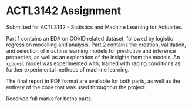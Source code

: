 # ACTL3142 Assignment

Submitted for ACTL3142 - Statistics and Machine Learning for Actuaries. 

Part 1 contains an EDA on COVID related dataset, followed by logistic regression modelling and analysis.
Part 2 contains the creation, validation, and selection of machine learning models for predictive and inference properties, as well as an exploration of the insights from the models. An `xgboost` model was experimented with, trained with racing conditions as further experimental methods of machine learning.

The final report in PDF format are available for both parts, as well as the entirety of the code that was used throughout the project.

Received full marks for boths parts.
